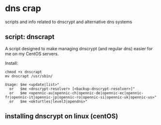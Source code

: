# dns crap
scripts and info related to dnscrypt and alternative dns systems

## script: dnscrapt
A script designed to make managing dnscrypt (and regular dns) easier for me on my CentOS servers.

Install:
```shell
chmod +x dnscrapt
mv dnscrapt /usr/sbin/
```

```
Usage: $me <update|list>"
  or   $me <dnscrypt-resolver> [<backup-dnscrypt-resolver>]"
  or   $me <opennic-au|opennic-ch|opennic-de|opennic-ec|opennic-fr|opennic-it|opennic-jp|opennic-ro|opennic-si|opennic-uk|opennic-us>"
  or   $me <okturtles|level3|opendns>"
```


## installing dnscrypt on linux (centOS)
